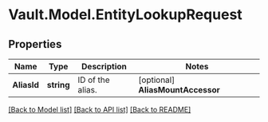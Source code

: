 # Vault.Model.EntityLookupRequest

## Properties

Name | Type | Description | Notes
------------ | ------------- | ------------- | -------------
**AliasId** | **string** | ID of the alias. | [optional] **AliasMountAccessor** | **string** | Accessor of the mount to which the alias belongs to. This should be supplied in conjunction with &#x27;alias_name&#x27;. | [optional] **AliasName** | **string** | Name of the alias. This should be supplied in conjunction with &#x27;alias_mount_accessor&#x27;. | [optional] **Id** | **string** | ID of the entity. | [optional] **Name** | **string** | Name of the entity. | [optional] 

[[Back to Model list]](../README.md#documentation-for-models) [[Back to API list]](../README.md#documentation-for-api-endpoints) [[Back to README]](../README.md)


